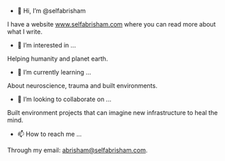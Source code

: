 - 👋 Hi, I’m @selfabrisham

I have a website www.selfabrisham.com where you can read more about what I write.

- 👀 I’m interested in ...

Helping humanity and planet earth.

- 🌱 I’m currently learning ...

About neuroscience, trauma and built environments.

- 💞️ I’m looking to collaborate on ...

Built environment projects that can imagine new infrastructure to heal the mind.

- 📫 How to reach me ...

Through my email: abrisham@selfabrisham.com.

<!---
selfabrisham/selfabrisham is a ✨ special ✨ repository because its `README.md` (this file) appears on your GitHub profile.
You can click the Preview link to take a look at your changes.
--->
